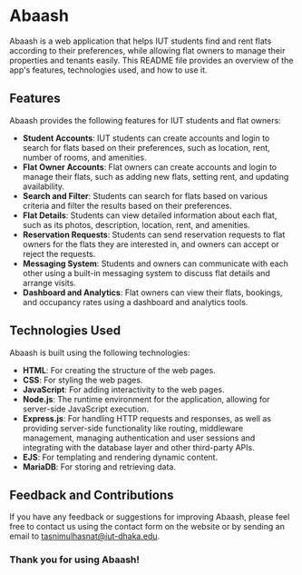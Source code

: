 # Abaash
Abaash is a web application that helps IUT students find and rent flats according to their preferences, while allowing flat owners to manage their properties and tenants easily. This README file provides an overview of the app's features, technologies used, and how to use it.

## Features
Abaash provides the following features for IUT students and flat owners:

- **Student Accounts**: IUT students can create accounts and login to search for flats based on their preferences, such as location, rent, number of rooms, and amenities.
- **Flat Owner Accounts**: Flat owners can create accounts and login to manage their flats, such as adding new flats, setting rent, and updating availability.
- **Search and Filter**: Students can search for flats based on various criteria and filter the results based on their preferences.
- **Flat Details**: Students can view detailed information about each flat, such as its photos, description, location, rent, and amenities.
- **Reservation Requests**: Students can send reservation requests to flat owners for the flats they are interested in, and owners can accept or reject the requests.
- **Messaging System**: Students and owners can communicate with each other using a built-in messaging system to discuss flat details and arrange visits.
- **Dashboard and Analytics**: Flat owners can view their flats, bookings, and occupancy rates using a dashboard and analytics tools.

## Technologies Used
Abaash is built using the following technologies:

- **HTML**: For creating the structure of the web pages.
- **CSS**: For styling the web pages.
- **JavaScript**: For adding interactivity to the web pages.
- **Node.js**: The runtime environment for the application, allowing for server-side JavaScript execution.
- **Express.js**: For handling HTTP requests and responses, as well as providing server-side functionality like routing, middleware management, managing authentication and user sessions and integrating with the database layer and other third-party APIs.
- **EJS**: For templating and rendering dynamic content.
- **MariaDB**: For storing and retrieving data.

## Feedback and Contributions
If you have any feedback or suggestions for improving Abaash, please feel free to contact us using the contact form on the website or by sending an email to tasnimulhasnat@iut-dhaka.edu.

### Thank you for using Abaash!

